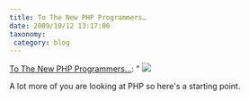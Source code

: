 ```yaml
---
title: To The New PHP Programmers…
date: 2009/10/12 13:17:00
taxonomy: 
 category: blog 
---
```


[To The New PHP Programmers…](http://feeds.dzone.com/~r/dzone/frontpage/~3/8runZ6vgSzI/to_the_new_php_programmers.html): "
![](http://cdn.dzone.com/images/thumbs/120x90/258263.jpg)

A lot more of you are looking at PHP so here's a starting point.

